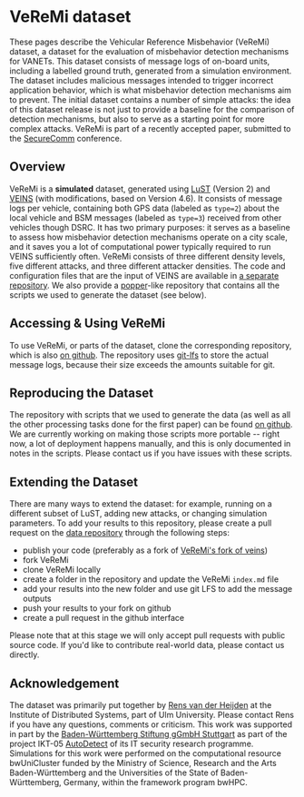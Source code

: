 # VeReMi dataset

These pages describe the Vehicular Reference Misbehavior (VeReMi) dataset, a dataset for the evaluation of misbehavior detection mechanisms for VANETs.
This dataset consists of message logs of on-board units, including a labelled ground truth, generated from a simulation environment.
The dataset includes malicious messages intended to trigger incorrect application behavior, which is what misbehavior detection mechanisms aim to prevent.
The initial dataset contains a number of simple attacks: the idea of this dataset release is not just to provide a baseline for the comparison of detection mechanisms, but also to serve as a starting point for more complex attacks.
VeReMi is part of a recently accepted paper, submitted to the [SecureComm](http://securecomm.org/) conference.

## Overview

VeReMi is a **simulated** dataset, generated using [LuST](https://github.com/lcodeca/LuSTScenario) (Version 2) and [VEINS](http://veins.car2x.org/) (with modifications, based on Version 4.6).
It consists of message logs per vehicle, containing both GPS data (labeled as `type=2`) about the local vehicle and BSM messages (labeled as `type=3`) received from other vehicles though DSRC.
It has two primary purposes: it serves as a baseline to assess how misbehavior detection mechanisms operate on a city scale, and it saves you a lot of computational power typically required to run VEINS sufficiently often.
VeReMi consists of three different density levels, five different attacks, and three different attacker densities.
The code and configuration files that are the input of VEINS are available in [a separate repository](https://github.com/VeReMi-dataset/veins).
We also provide a [popper](https://falsifiable.us)-like repository that contains all the scripts we used to generate the dataset (see below).

## Accessing &amp; Using VeReMi
To use VeReMi, or parts of the dataset, clone the corresponding repository, which is also [on github](https://github.com/VeReMi-dataset/VeReMi).
The repository uses [git-lfs](https://git-lfs.github.com/) to store the actual message logs, because their size exceeds the amounts suitable for git.

## Reproducing the Dataset

The repository with scripts that we used to generate the data (as well as all the other processing tasks done for the first paper) can be found [on github](https://github.com/VeReMi-dataset/VeReMi-popper).
We are currently working on making those scripts more portable -- right now, a lot of deployment happens manually, and this is only documented in notes in the scripts.
Please contact us if you have issues with these scripts.

## Extending the Dataset

There are many ways to extend the dataset: for example, running on a different subset of LuST, adding new attacks, or changing simulation parameters.
To add your results to this repository, please create a pull request on the [data repository](https://github.com/VeReMi-dataset/VeReMi) through the following steps:

 - publish your code (preferably as a fork of [VeReMi's fork of veins](https://github.com/VeReMi-dataset/veins))
 - fork VeReMi
 - clone VeReMi locally
 - create a folder in the repository and update the VeReMi `index.md` file
 - add your results into the new folder and use git LFS to add the message outputs
 - push your results to your fork on github
 - create a pull request in the github interface

Please note that at this stage we will only accept pull requests with public source code.
If you'd like to contribute real-world data, please contact us directly.

## Acknowledgement

The dataset was primarily put together by [Rens van der Heijden](https://www.uni-ulm.de/in/vs/inst/team/rens-van-der-heijden/) at the Institute of Distributed Systems, part of Ulm University. Please contact Rens if you have any questions, comments or criticism.
This work was supported in part by the [Baden-Württemberg Stiftung gGmbH Stuttgart](https://www.bwstiftung.de/) as part of the project IKT-05 [AutoDetect](https://www.uni-ulm.de/in/vs/res/proj/autodetect/) of its IT security research programme. Simulations for this work were performed on the computational resource bwUniCluster funded by the Ministry of Science, Research and the Arts Baden-Württemberg and the Universities of the State of Baden-Württemberg, Germany, within the framework program bwHPC.
